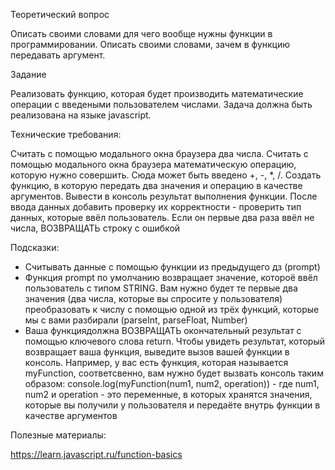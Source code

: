Теоретический вопрос

Описать своими словами для чего вообще нужны функции в программировании.
Описать своими словами, зачем в функцию передавать аргумент.


Задание

Реализовать функцию, которая будет производить математические операции с введеными пользователем числами. Задача должна быть реализована на языке javascript.

Технические требования:

Считать с помощью модального окна браузера два числа.
Считать с помощью модального окна браузера математическую операцию, которую нужно совершить. Сюда может быть введено +, -, *, /.
Создать функцию, в которую передать два значения и операцию в качестве аргументов.
Вывести в консоль результат выполнения функции.
После ввода данных добавить проверку их корректности - проверить тип данных, которые ввёл пользователь. Если он первые два раза ввёл не числа, ВОЗВРАЩАТЬ строку с ошибкой

Подсказки:

- Считывать данные с помощью функции из предыдущего дз (prompt)
- Функция prompt по умолчанию возвращает значение, котороё ввёл пользователь с типом STRING. Вам нужно будет те первые два значения (два числа, которые вы спросите у пользователя) преобразовать к числу с помощью одной из трёх функций, которые мы с вами разбирали (parseInt, parseFloat, Number)
- Ваша функциядолжна ВОЗВРАЩАТЬ окончательный результат с помощью ключевого слова return. Чтобы увидеть результат, который возвращает ваша функция, выведите вызов вашей функции в консоль. Например, у вас есть функция, которая называется myFunction, соответсвенно, вам нужно будет вызвать консоль таким образом: console.log(myFunction(num1, num2, operation)) - где num1, num2 и operation - это переменные, в которых хранятся значения, которые вы получили у пользователя и передаёте внутрь функции в качестве аргументов

Полезные материалы:

https://learn.javascript.ru/function-basics